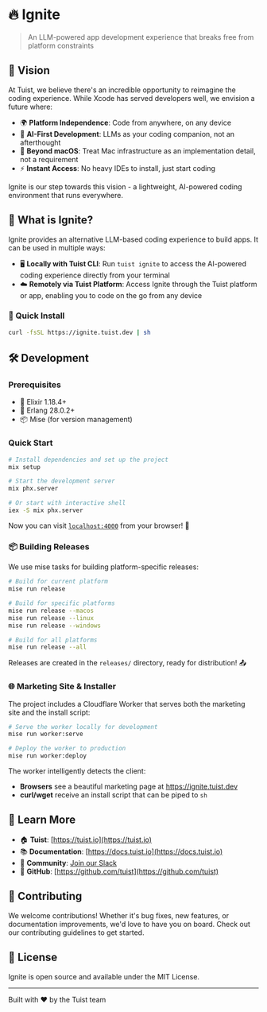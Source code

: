 # 🔥 Ignite

> An LLM-powered app development experience that breaks free from platform constraints

## 🚀 Vision

At Tuist, we believe there's an incredible opportunity to reimagine the coding experience. While Xcode has served developers well, we envision a future where:

- 🌍 **Platform Independence**: Code from anywhere, on any device
- 🤖 **AI-First Development**: LLMs as your coding companion, not an afterthought
- 📱 **Beyond macOS**: Treat Mac infrastructure as an implementation detail, not a requirement
- ⚡ **Instant Access**: No heavy IDEs to install, just start coding

Ignite is our step towards this vision - a lightweight, AI-powered coding environment that runs everywhere.

## 🎯 What is Ignite?

Ignite provides an alternative LLM-based coding experience to build apps. It can be used in multiple ways:

- 🖥️ **Locally with Tuist CLI**: Run `tuist ignite` to access the AI-powered coding experience directly from your terminal
- ☁️ **Remotely via Tuist Platform**: Access Ignite through the Tuist platform or app, enabling you to code on the go from any device

### 🚀 Quick Install

```bash
curl -fsSL https://ignite.tuist.dev | sh
```

## 🛠️ Development

### Prerequisites

- 🧪 Elixir 1.18.4+
- 🔧 Erlang 28.0.2+
- 📦 Mise (for version management)

### Quick Start

```bash
# Install dependencies and set up the project
mix setup

# Start the development server
mix phx.server

# Or start with interactive shell
iex -S mix phx.server
```

Now you can visit [`localhost:4000`](http://localhost:4000) from your browser! 🎉

### 📦 Building Releases

We use mise tasks for building platform-specific releases:

```bash
# Build for current platform
mise run release

# Build for specific platforms
mise run release --macos
mise run release --linux
mise run release --windows

# Build for all platforms
mise run release --all
```

Releases are created in the `releases/` directory, ready for distribution! 📤

### 🌐 Marketing Site & Installer

The project includes a Cloudflare Worker that serves both the marketing site and the install script:

```bash
# Serve the worker locally for development
mise run worker:serve

# Deploy the worker to production
mise run worker:deploy
```

The worker intelligently detects the client:
- **Browsers** see a beautiful marketing page at https://ignite.tuist.dev
- **curl/wget** receive an install script that can be piped to `sh`

## 🔗 Learn More

- 🏠 **Tuist**: [https://tuist.io](https://tuist.io)
- 📚 **Documentation**: [https://docs.tuist.io](https://docs.tuist.io)
- 💬 **Community**: [Join our Slack](https://slack.tuist.io)
- 🐙 **GitHub**: [https://github.com/tuist](https://github.com/tuist)

## 🤝 Contributing

We welcome contributions! Whether it's bug fixes, new features, or documentation improvements, we'd love to have you on board. Check out our contributing guidelines to get started.

## 📄 License

Ignite is open source and available under the MIT License.

---

Built with ❤️ by the Tuist team